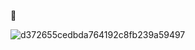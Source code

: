 🌱

![d372655cedbda764192c8fb239a59497](https://user-images.githubusercontent.com/78314660/148671433-6451c44e-2ab6-4505-954f-e58de0c6149c.gif)
